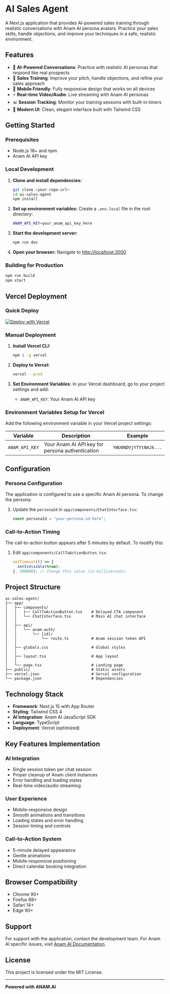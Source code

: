 # AI Sales Agent

A Next.js application that provides AI-powered sales training through realistic conversations with Anam AI persona avatars. Practice your sales skills, handle objections, and improve your techniques in a safe, realistic environment.

## Features

- 🤖 **AI-Powered Conversations**: Practice with realistic AI personas that respond like real prospects
- 🎯 **Sales Training**: Improve your pitch, handle objections, and refine your sales approach
- 📱 **Mobile Friendly**: Fully responsive design that works on all devices
- ⚡ **Real-time Video/Audio**: Live streaming with Anam AI personas
- 📊 **Session Tracking**: Monitor your training sessions with built-in timers
- 🎨 **Modern UI**: Clean, elegant interface built with Tailwind CSS

## Getting Started

### Prerequisites

- Node.js 18+ and npm
- Anam AI API key

### Local Development

1. **Clone and install dependencies:**
   ```bash
   git clone <your-repo-url>
   cd ai-sales-agent
   npm install
   ```

2. **Set up environment variables:**
   Create a `.env.local` file in the root directory:
   ```bash
   ANAM_API_KEY=your_anam_api_key_here
   ```

3. **Start the development server:**
   ```bash
   npm run dev
   ```

4. **Open your browser:**
   Navigate to [http://localhost:3000](http://localhost:3000)

### Building for Production

```bash
npm run build
npm start
```

## Vercel Deployment

### Quick Deploy

[![Deploy with Vercel](https://vercel.com/button)](https://vercel.com/new/clone?repository-url=https://github.com/yourusername/ai-sales-agent)

### Manual Deployment

1. **Install Vercel CLI:**
   ```bash
   npm i -g vercel
   ```

2. **Deploy to Vercel:**
   ```bash
   vercel --prod
   ```

3. **Set Environment Variables:**
   In your Vercel dashboard, go to your project settings and add:
   - `ANAM_API_KEY`: Your Anam AI API key

### Environment Variables Setup for Vercel

Add the following environment variable in your Vercel project settings:

| Variable | Description | Example |
|----------|-------------|---------|
| `ANAM_API_KEY` | Your Anam AI API key for persona authentication | `YWU0NDVjYTYtNmJk...` |

## Configuration

### Persona Configuration

The application is configured to use a specific Anam AI persona. To change the persona:

1. Update the `personaId` in `app/components/ChatInterface.tsx`:
   ```typescript
   const personaId = "your-persona-id-here";
   ```

### Call-to-Action Timing

The call-to-action button appears after 5 minutes by default. To modify this:

1. Edit `app/components/CallToActionButton.tsx`:
   ```typescript
   setTimeout(() => {
     setIsVisible(true);
   }, 300000); // Change this value (in milliseconds)
   ```

## Project Structure

```
ai-sales-agent/
├── app/
│   ├── components/
│   │   ├── CallToActionButton.tsx    # Delayed CTA component
│   │   └── ChatInterface.tsx         # Main AI chat interface
│   │   
│   ├── api/
│   │   └── anam-auth/
│   │       └── [id]/
│   │           └── route.ts          # Anam session token API
│   │   
│   ├── globals.css                   # Global styles
│   │   
│   ├── layout.tsx                    # App layout
│   │   
│   └── page.tsx                      # Landing page
├── public/                           # Static assets
├── vercel.json                       # Vercel configuration
└── package.json                      # Dependencies
```

## Technology Stack

- **Framework**: Next.js 15 with App Router
- **Styling**: Tailwind CSS 4
- **AI Integration**: Anam AI JavaScript SDK
- **Language**: TypeScript
- **Deployment**: Vercel (optimized)

## Key Features Implementation

### AI Integration
- Single session token per chat session
- Proper cleanup of Anam client instances
- Error handling and loading states
- Real-time video/audio streaming

### User Experience
- Mobile-responsive design
- Smooth animations and transitions
- Loading states and error handling
- Session timing and controls

### Call-to-Action System
- 5-minute delayed appearance
- Gentle animations
- Mobile-responsive positioning
- Direct calendar booking integration

## Browser Compatibility

- Chrome 90+
- Firefox 88+
- Safari 14+
- Edge 90+

## Support

For support with the application, contact the development team.
For Anam AI specific issues, visit [Anam AI Documentation](https://docs.anam.ai).

## License

This project is licensed under the MIT License.

---

**Powered with ANAM.AI**
